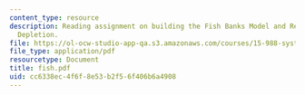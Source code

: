 ```yaml
---
content_type: resource
description: Reading assignment on building the Fish Banks Model and Renewable Resource
  Depletion.
file: https://ol-ocw-studio-app-qa.s3.amazonaws.com/courses/15-988-system-dynamics-self-study-fall-1998-spring-1999/cc6338ec4f6f8e53b2f56f406b6a4908_fish.pdf
file_type: application/pdf
resourcetype: Document
title: fish.pdf
uid: cc6338ec-4f6f-8e53-b2f5-6f406b6a4908
---
```


